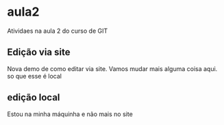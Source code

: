 # aula2
Atividaes na aula 2 do curso de GIT

## Edição via site
Nova demo de como editar via site. Vamos mudar mais alguma coisa aqui. so que esse é local

## edição local
Estou na minha máquinha e não mais no site
